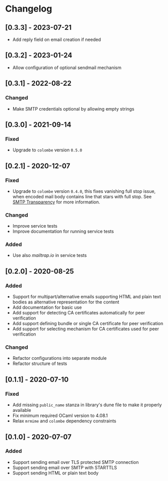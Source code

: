 # Changelog

## [0.3.3] - 2023-07-21

- Add reply field on email creation if needed

## [0.3.2] - 2023-01-24

- Allow configuration of optional sendmail mechanism

## [0.3.1] - 2022-08-22

### Changed

- Make SMTP credentials optional by allowing empty strings

## [0.3.0] - 2021-09-14

### Fixed

- Upgrade to `colombe` version `0.5.0`

## [0.2.1] - 2020-12-07

### Fixed

- Upgrade to `colombe` version `0.4.0`, this fixes vanishing full stop issue,
  when encoded mail body contains line that stars with full stop. See
  [SMTP Transparency](https://tools.ietf.org/html/rfc821#section-4.5.2) for more
  information.

### Changed

- Improve service tests
- Improve documentation for running service tests

### Added

- Use also _mailtrap.io_ in service tests

## [0.2.0] - 2020-08-25

### Added

- Support for multipart/alternative emails supporting HTML and plain text bodies
  as alternative representation for the content
- Add documentation for basic use
- Add support for detecting CA certificates automatically for peer verification
- Add support defining bundle or single CA certificate for peer verification
- Add support for selecting mechanism for CA certificates used for peer
  verification

### Changed

- Refactor configurations into separate module
- Refactor structure of tests

## [0.1.1] - 2020-07-10

### Fixed

- Add missing `public_name` stanza in library's dune file to make it properly
  available
- Fix minimum required OCaml version to 4.08.1
- Relax `mrmime` and `colombe` dependency constraints

## [0.1.0] - 2020-07-07

### Added

- Support sending email over TLS protected SMTP connection
- Support sending email over SMTP with STARTTLS
- Support sending HTML or plain text body
